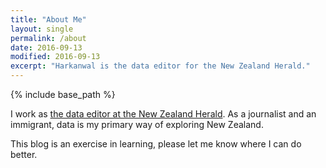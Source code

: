 ```yaml
---
title: "About Me"
layout: single
permalink: /about
date: 2016-09-13
modified: 2016-09-13
excerpt: "Harkanwal is the data editor for the New Zealand Herald."
---
```

{% include base_path %}

I work as [the data editor at the New Zealand Herald](http://www.nzherald.co.nz/Harkanwal-Singh/news/headlines.cfm?a_id=930). As a journalist and an immigrant, data is my primary way of exploring New Zealand.

This blog is an exercise in learning, please let me know where I can do better.
